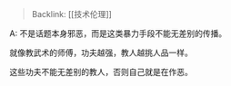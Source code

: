 > Backlink: [[技术伦理]]

A: 不是话题本身邪恶，而是这类暴力手段不能无差别的传播。

就像教武术的师傅，功夫越强，教人越挑人品一样。

这些功夫不能无差别的教人，否则自己就是在作恶。
